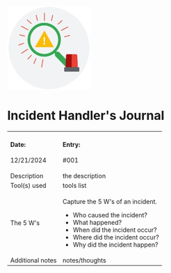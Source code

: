 ![Journal](journal.jpeg)

# Incident Handler's Journal
<table>
    <tr>
        <td>
            <h4>Date:</h4>
            <p>12/21/2024</p>
        </td>
        <td>
            <h4>Entry:</h4>
            <p>#001</p>
        </td>
    </tr>
    <tr>
        <td>Description</td>
        <td>the description</td>
    </tr>
    <tr>
        <td>Tool(s) used</td>
        <td>tools list</td>
    </tr>
    <tr>
        <td>The 5 W's</td>
        <td>
            <p>Capture the 5 W's of an incident.</p>
            <ul>
                <li>Who caused the incident?</li>
                <li>What happened?</li>
                <li>When did the incident occur?</li>
                <li>Where did the incident occur?</li>
                <li>Why did the incident happen?</li>
            </ul>
        </td>
    </tr>
    <tr>
        <td>Additional notes</td>
        <td>notes/thoughts</td>
    </tr>
</table>